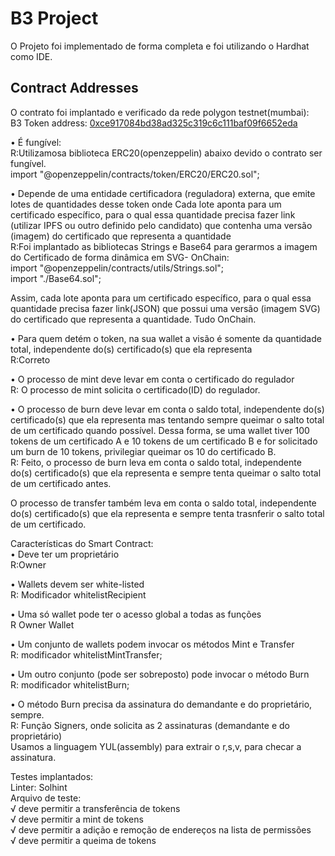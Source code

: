 # B3 Project


O Projeto foi implementado de forma completa  e foi utilizando o Hardhat como IDE. 


## Contract Addresses
O contrato foi implantado e verificado da rede polygon testnet(mumbai):<br/>
B3 Token address: [0xce917084bd38ad325c319c6c111baf09f6652eda](https://mumbai.polygonscan.com/address/0xce917084bd38ad325c319c6c111baf09f6652eda)
<br/>


• É fungível: <br/>
 R:Utilizamosa biblioteca ERC20(openzeppelin) abaixo devido o contrato ser fungível.<br/>
import "@openzeppelin/contracts/token/ERC20/ERC20.sol";<br/>

• Depende de uma entidade certificadora (reguladora) externa, que emite lotes de quantidades desse token onde Cada lote aponta para um certificado específico, para o qual essa quantidade precisa fazer link (utilizar IPFS ou outro definido pelo candidato) que contenha uma versão (imagem) do certificado que representa a quantidade<br/>
R:Foi implantado as bibliotecas Strings e Base64 para gerarmos a imagem do Certificado de forma dinâmica em SVG- OnChain:<br/>
import "@openzeppelin/contracts/utils/Strings.sol";<br/>
import "./Base64.sol";<br/>

Assim, cada lote aponta para um certificado específico, para o qual essa quantidade precisa fazer link(JSON) que possui uma versão (imagem SVG) do certificado que representa a quantidade. Tudo OnChain.

• Para quem detém o token, na sua wallet a visão é somente da quantidade total, independente do(s) certificado(s) que ela representa<br/>
R:Correto

• O processo de mint deve levar em conta o certificado do regulador<br/>
R: O processo de mint solicita o certificado(ID) do regulador.

• O processo de burn deve levar em conta o saldo total, independente do(s) certificado(s) que ela representa mas tentando sempre queimar o salto total de um certificado quando possível. Dessa forma, se uma wallet tiver 100 tokens de um certificado A e 10 tokens de um certificado B e for solicitado um burn de 10 tokens, privilegiar queimar os 10 do certificado B.<br/>
R: Feito, o processo de burn leva em conta o saldo total, independente do(s) certificado(s) que ela representa e sempre tenta queimar o salto total de um certificado antes.<br/>

O processo de transfer também leva em conta o saldo total, independente do(s) certificado(s) que ela representa e sempre tenta trasnferir o salto total de um certificado.<br/>

Características do Smart Contract:<br/>
• Deve ter um proprietário<br/>
R:Owner<br/>

• Wallets devem ser white-listed<br/>
R: Modificador whitelistRecipient <br/>

• Uma só wallet pode ter o acesso global a todas as funções<br/>
R Owner Wallet<br/>

• Um conjunto de wallets podem invocar os métodos Mint e Transfer<br/>
R: modificador whitelistMintTransfer; <br/>

• Um outro conjunto (pode ser sobreposto) pode invocar o método Burn<br/>
R: modificador whitelistBurn; <br/>

• O método Burn precisa da assinatura do demandante e do proprietário, sempre.<br/>
R: Função Signers, onde solicita as 2 assinaturas (demandante e do proprietário)<br/>
Usamos a linguagem YUL(assembly) para extrair o r,s,v, para checar a assinatura.

Testes implantados:<br/>
Linter: Solhint<br/>
Arquivo de teste:<br/>
    √ deve permitir a transferência de tokens<br/>
    √ deve permitir a mint de tokens<br/>
    √ deve permitir a adição e remoção de endereços na lista de permissões<br/>
    √ deve permitir a queima de tokens<br/>
```shell

```
